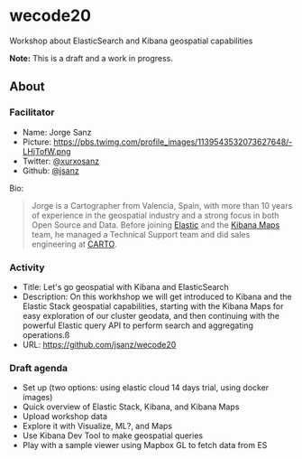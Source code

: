 # wecode20

Workshop about ElasticSearch and Kibana geospatial capabilities

**Note:** This is a draft and a work in progress.

## About 

### Facilitator

* Name: Jorge Sanz
* Picture: https://pbs.twimg.com/profile_images/1139543532073627648/-LHjTofW.png
* Twitter: [@xurxosanz](https://twitter.com/xurxosanz)
* Github: [@jsanz](https://github.com/jsanz)

Bio: 

  > Jorge is a Cartographer from Valencia, Spain, with more than 10 years of experience in the geospatial industry and a strong focus in both Open Source and Data. Before joining [Elastic](https://www.elastic.co/) and the [Kibana Maps](https://www.elastic.co/products/maps) team, he managed a Technical Support team and did sales engineering at [CARTO](https://carto.com/).

### Activity

* Title: Let's go geospatial with Kibana and ElasticSearch
* Description: On this workhshop we will get introduced to Kibana and the Elastic Stack geospatial capabilities, starting with the Kibana Maps for easy exploration of our cluster geodata, and then continuing with the powerful Elastic query API to perform search and aggregating operations.ß
* URL: https://github.com/jsanz/wecode20

### Draft agenda

- Set up (two options: using elastic cloud 14 days trial, using docker images)
- Quick overview of Elastic Stack, Kibana, and Kibana Maps
- Upload workshop data
- Explore it with Visualize, ML?, and Maps
- Use Kibana Dev Tool to make geospatial queries
- Play with a sample viewer using Mapbox GL to fetch data from ES

